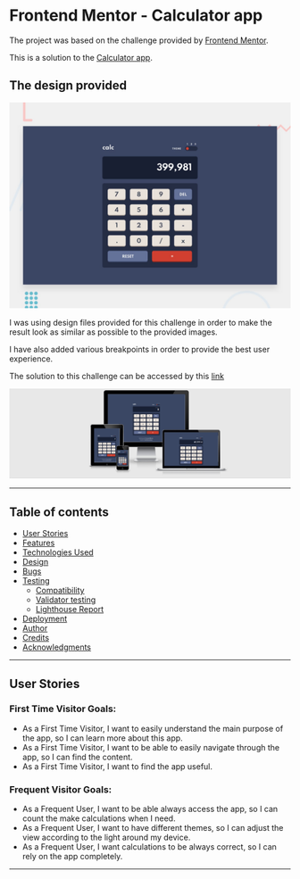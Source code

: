 # Frontend Mentor - Calculator app


The project was based on the challenge provided by [Frontend Mentor](https://www.frontendmentor.io).



This is a solution to the [Calculator app](https://www.frontendmentor.io/challenges/calculator-app-9lteq5N29/hub/calculator-app-Jwe-D6TTH). 

## The design provided

![Design preview for Calculator app coding challenge](documentation/design/desktop-preview.jpg)



I was using design files provided for this challenge in order to make the result look as similar as possible to the provided images.

I have also added various breakpoints in order to provide the best user experience.

The solution to this challenge can be accessed by this [link](https://iuliiakonovalova.github.io/frontend-mentor-calculator-app-main/)

![Responsive Mockup](documentation/responsive_mockup.png)

---
## Table of contents

- [User Stories](#user-stories)
- [Features](#features)
- [Technologies Used](#technologies-used)
- [Design](#design)
- [Bugs](#bugs)
- [Testing](#testing)
  - [Compatibility](#compatibility)
  - [Validator testing](#validator-testing)
  - [Lighthouse Report](#lighthouse-report)
- [Deployment](#deployment)
- [Author](#author)
- [Credits](#credits)
- [Acknowledgments](#acknowledgments)

---
## User Stories

### First Time Visitor Goals:

* As a First Time Visitor, I want to easily understand the main purpose of the app, so I can learn more about this app.
* As a First Time Visitor, I want to be able to easily navigate through the app, so I can find the content.
* As a First Time Visitor, I want to find the app useful.

### Frequent Visitor Goals:
* As a Frequent User, I want to be able always access the app, so I can count the make calculations when I need.
* As a Frequent User, I want to have different themes, so I can adjust the view according to the light around my device.
* As a Frequent User, I want calculations to be always correct, so I can rely on the app completely.

---